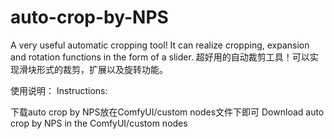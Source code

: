 # auto-crop-by-NPS
A very useful automatic cropping tool! It can realize cropping, expansion and rotation functions in the form of a slider.
超好用的自动裁剪工具！可以实现滑块形式的裁剪，扩展以及旋转功能。

使用说明：
Instructions:

下载auto crop by NPS放在ComfyUI/custom nodes文件下即可
Download auto crop by NPS in the ComfyUI/custom nodes
